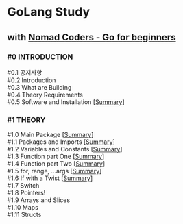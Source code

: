 # GoLang Study
## with [Nomad Coders - Go for beginners](https://nomadcoders.co/go-for-beginners "쉽고 빠른 Go 시작하기")


### #0 INTRODUCTION
#0.1 공지사항<br/>
#0.2 Introduction<br/>
#0.3 What are Building<br/>
#0.4 Theory Requirements<br/>
#0.5 Software and Installation [[Summary](https://github.com/ningpop/GoLang-Study/blob/master/Summary/%230_INTRODUCTION/%230.5_Software_and_Installation.md)]<br/>

### #1 THEORY
#1.0 Main Package [[Summary](https://github.com/ningpop/GoLang-Study/blob/master/Summary/%231_THEORY/%231.0_Main_Package.md)]<br/>
#1.1 Packages and Imports [[Summary](https://github.com/ningpop/GoLang-Study/blob/master/Summary/%231_THEORY/%231.1_Packages_and_Imports.md)]<br/>
#1.2 Variables and Constants [[Summary](https://github.com/ningpop/GoLang-Study/blob/master/Summary/%231_THEORY/%231.2_Variables_and_Constants.md)]<br/>
#1.3 Function part One [[Summary](https://github.com/ningpop/GoLang-Study/blob/master/Summary/%231_THEORY/%231.3_Functions_part_One.md)]<br/>
#1.4 Function part Two [[Summary](https://github.com/ningpop/GoLang-Study/blob/master/Summary/%231_THEORY/%231.4_Functions_part_Two.md)]<br/>
#1.5 for, range, ...args [[Summary](https://github.com/ningpop/GoLang-Study/blob/master/Summary/%231_THEORY/%231.5_for,_range,_...args.md)]<br/>
#1.6 If with a Twist [[Summary](https://github.com/ningpop/GoLang-Study/blob/master/Summary/%231_THEORY/%231.6_If_with_a_Twist.md)]<br/>
#1.7 Switch<br/>
#1.8 Pointers!<br/>
#1.9 Arrays and Slices<br/>
#1.10 Maps<br/>
#1.11 Structs<br/>
